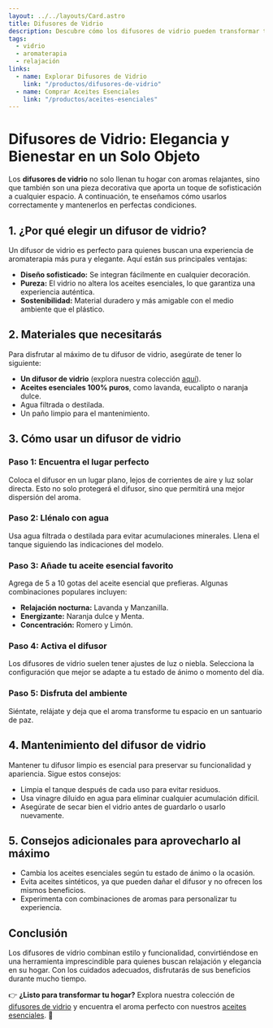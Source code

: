 ```yaml
---
layout: ../../layouts/Card.astro
title: Difusores de Vidrio
description: Descubre cómo los difusores de vidrio pueden transformar tu hogar en un santuario de relajación y estilo. Aprende a usarlos y mantén su pureza con nuestros consejos.
tags:
  - vidrio
  - aromaterapia
  - relajación
links:
  - name: Explorar Difusores de Vidrio
    link: "/productos/difusores-de-vidrio"
  - name: Comprar Aceites Esenciales
    link: "/productos/aceites-esenciales"
---
```


# **Difusores de Vidrio: Elegancia y Bienestar en un Solo Objeto**

Los **difusores de vidrio** no solo llenan tu hogar con aromas relajantes, sino que también son una pieza decorativa que aporta un toque de sofisticación a cualquier espacio. A continuación, te enseñamos cómo usarlos correctamente y mantenerlos en perfectas condiciones.

## **1. ¿Por qué elegir un difusor de vidrio?**

Un difusor de vidrio es perfecto para quienes buscan una experiencia de aromaterapia más pura y elegante. Aquí están sus principales ventajas:

- **Diseño sofisticado:** Se integran fácilmente en cualquier decoración.
- **Pureza:** El vidrio no altera los aceites esenciales, lo que garantiza una experiencia auténtica.
- **Sostenibilidad:** Material duradero y más amigable con el medio ambiente que el plástico.

## **2. Materiales que necesitarás**

Para disfrutar al máximo de tu difusor de vidrio, asegúrate de tener lo siguiente:

- **Un difusor de vidrio** (explora nuestra colección [aquí](/productos/difusores-de-vidrio)).
- **Aceites esenciales 100% puros**, como lavanda, eucalipto o naranja dulce.
- Agua filtrada o destilada.
- Un paño limpio para el mantenimiento.

## **3. Cómo usar un difusor de vidrio**

### **Paso 1: Encuentra el lugar perfecto**

Coloca el difusor en un lugar plano, lejos de corrientes de aire y luz solar directa. Esto no solo protegerá el difusor, sino que permitirá una mejor dispersión del aroma.

### **Paso 2: Llénalo con agua**

Usa agua filtrada o destilada para evitar acumulaciones minerales. Llena el tanque siguiendo las indicaciones del modelo.

### **Paso 3: Añade tu aceite esencial favorito**

Agrega de 5 a 10 gotas del aceite esencial que prefieras. Algunas combinaciones populares incluyen:

- **Relajación nocturna:** Lavanda y Manzanilla.
- **Energizante:** Naranja dulce y Menta.
- **Concentración:** Romero y Limón.

### **Paso 4: Activa el difusor**

Los difusores de vidrio suelen tener ajustes de luz o niebla. Selecciona la configuración que mejor se adapte a tu estado de ánimo o momento del día.

### **Paso 5: Disfruta del ambiente**

Siéntate, relájate y deja que el aroma transforme tu espacio en un santuario de paz.

## **4. Mantenimiento del difusor de vidrio**

Mantener tu difusor limpio es esencial para preservar su funcionalidad y apariencia. Sigue estos consejos:

- Limpia el tanque después de cada uso para evitar residuos.
- Usa vinagre diluido en agua para eliminar cualquier acumulación difícil.
- Asegúrate de secar bien el vidrio antes de guardarlo o usarlo nuevamente.

## **5. Consejos adicionales para aprovecharlo al máximo**

- Cambia los aceites esenciales según tu estado de ánimo o la ocasión.
- Evita aceites sintéticos, ya que pueden dañar el difusor y no ofrecen los mismos beneficios.
- Experimenta con combinaciones de aromas para personalizar tu experiencia.

## **Conclusión**

Los difusores de vidrio combinan estilo y funcionalidad, convirtiéndose en una herramienta imprescindible para quienes buscan relajación y elegancia en su hogar. Con los cuidados adecuados, disfrutarás de sus beneficios durante mucho tiempo.

👉 **¿Listo para transformar tu hogar?** Explora nuestra colección de [difusores de vidrio](/productos/difusores-de-vidrio) y encuentra el aroma perfecto con nuestros [aceites esenciales](/productos/aceites-esenciales). 🌿

